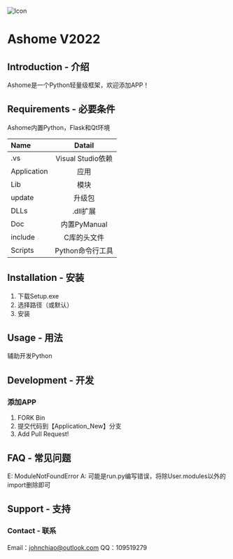 ![Icon](/api/project/10087898/files/27080457/imagePreview)

# Ashome V2022

## Introduction - 介绍

Ashome是一个Python轻量级框架，欢迎添加APP！

## Requirements - 必要条件

Ashome内置Python，Flask和Qt环境


Name | Datail
:----------- | :-----------:
.vs|Visual Studio依赖
Application|应用
Lib|模块 
update|升级包
DLLs|.dll扩展
Doc|内置PyManual
include|C库的头文件
Scripts|Python命令行工具

## Installation - 安装

1. 下载Setup.exe
2. 选择路径（或默认）
3. 安装

## Usage - 用法

辅助开发Python

## Development - 开发

### 添加APP

1. FORK Bin
2. 提交代码到【Application_New】分支
3. Add Pull Request!

## FAQ - 常见问题

E:  ModuleNotFoundError
A:  可能是run.py编写错误，将除User.modules以外的import删除即可

## Support - 支持

### Contact - 联系

Email：johnchiao@outlook.com
QQ：109519279

